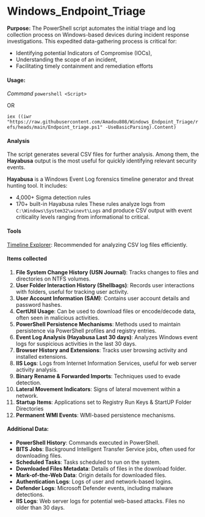 # Windows_Endpoint_Triage

**Purpose:** The PowerShell script automates the initial triage and log collection process on Windows-based devices during incident response investigations. This expedited data-gathering process is critical for:
- Identifying potential Indicators of Compromise (IOCs),
- Understanding the scope of an incident,
- Facilitating timely containment and remediation efforts

  
#### **Usage:** 

*Command*
  `powershell <Script>`

OR

  `iex ((iwr "https://raw.githubusercontent.com/Amadou808/Windows_Endpoint_Triage/refs/heads/main/Endpoint_triage.ps1" -UseBasicParsing).Content)`

#### **Analysis**
The script generates several CSV files for further analysis. Among them, the **Hayabusa** output is the most useful for quickly identifying relevant security events.

**Hayabusa** is a Windows Event Log forensics timeline generator and threat hunting tool. It includes:
- 4,000+ Sigma detection rules
- 170+ built-in Hayabusa rules
These rules analyze logs from `C:\Windows\System32\winevt\Logs` and produce CSV output with event criticality levels ranging from informational to critical.

#### **Tools**
[Timeline Explorer](https://www.sans.org/tools/timeline-explorer/): Recommended for analyzing CSV log files efficiently.

#### **Items collected**

  1. **File System Change History (USN Journal)**: Tracks changes to files and directories on NTFS volumes.
  2. **User Folder Interaction History (Shellbags)**: Records user interactions with folders, useful for tracking user activity.
  3. **User Account Information (SAM)**: Contains user account details and password hashes.
  4. **CertUtil Usage**: Can be used to download files or encode/decode data, often seen in malicious activities.
  5. **PowerShell Persistence Mechanisms**: Methods used to maintain persistence via PowerShell profiles and registry entries.
  6. **Event Log Analysis (Hayabusa Last 30 days)**: Analyzes Windows event logs for suspicious activities in the last 30 days.
  7. **Browser History and Extensions**: Tracks user browsing activity and installed extensions.
  8. **IIS Logs**: Logs from Internet Information Services, useful for web server activity analysis.
  9. **Binary Rename & Forwarded Imports**: Techniques used to evade detection.
  10. **Lateral Movement Indicators**: Signs of lateral movement within a network.
  11. **Startup Items**: Applications set to Registry Run Keys  & StartUP Folder Directories
  12. **Permanent WMI Events**: WMI-based persistence mechanisms.

#### **Additional Data**:
  - **PowerShell History**: Commands executed in PowerShell.
  - **BITS Jobs**: Background Intelligent Transfer Service jobs, often used for downloading files.
  - **Scheduled Tasks**: Tasks scheduled to run on the system.
  - **Downloaded Files Metadata**: Details of files in the download folder.
  - **Mark-of-the-Web Data**: Origin details for downloaded files.
  - **Authentication Logs**: Logs of user and network-based logins.
  - **Defender Logs**: Microsoft Defender events, including malware detections.
  - **IIS Logs**: Web server logs for potential web-based attacks. Files no older than 30 days.
